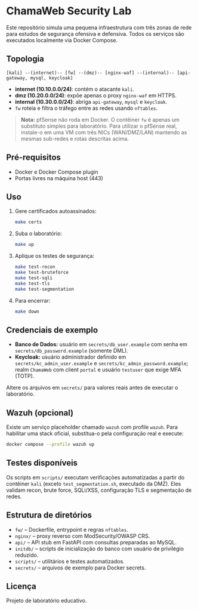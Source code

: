 # ChamaWeb Security Lab

Este repositório simula uma pequena infraestrutura com três zonas de rede para estudos de segurança ofensiva e defensiva. Todos os serviços são executados localmente via Docker Compose.

## Topologia

```
[kali] --(internet)-- [fw] --(dmz)-- [nginx-waf] --(internal)-- [api-gateway, mysql, keycloak]
```

- **internet (10.10.0.0/24)**: contém o atacante `kali`.
- **dmz (10.20.0.0/24)**: expõe apenas o proxy `nginx-waf` em HTTPS.
- **internal (10.30.0.0/24)**: abriga `api-gateway`, `mysql` e `keycloak`.
- `fw` roteia e filtra o tráfego entre as redes usando `nftables`.

> **Nota:** pfSense não roda em Docker. O contêiner `fw` é apenas um substituto simples para laboratório. Para utilizar o pfSense real, instale-o em uma VM com três NICs (WAN/DMZ/LAN) mantendo as mesmas sub-redes e rotas descritas acima.

## Pré-requisitos
- Docker e Docker Compose plugin
- Portas livres na máquina host (443)

## Uso

1. Gere certificados autoassinados:
   ```bash
   make certs
   ```
2. Suba o laboratório:
   ```bash
   make up
   ```
3. Aplique os testes de segurança:
   ```bash
   make test-recon
   make test-bruteforce
   make test-sqli
   make test-tls
   make test-segmentation
   ```
4. Para encerrar:
   ```bash
   make down
   ```

## Credenciais de exemplo
- **Banco de Dados:** usuário em `secrets/db_user.example` com senha em `secrets/db_password.example` (somente DML).
- **Keycloak:** usuário administrador definido em `secrets/kc_admin_user.example` e `secrets/kc_admin_password.example`; realm `ChamaWeb` com client `portal` e usuário `testuser` que exige MFA (TOTP).

Altere os arquivos em `secrets/` para valores reais antes de executar o laboratório.

## Wazuh (opcional)
Existe um serviço placeholder chamado `wazuh` com profile `wazuh`. Para habilitar uma stack oficial, substitua-o pela configuração real e execute:
```bash
docker compose --profile wazuh up
```

## Testes disponíveis
Os scripts em `scripts/` executam verificações automatizadas a partir do contêiner `kali` (exceto `test_segmentation.sh`, executado da DMZ). Eles validam recon, brute force, SQLi/XSS, configuração TLS e segmentação de redes.

## Estrutura de diretórios
- `fw/` – Dockerfile, entrypoint e regras `nftables`.
- `nginx/` – proxy reverso com ModSecurity/OWASP CRS.
- `api/` – API stub em FastAPI com consultas preparadas ao MySQL.
- `initdb/` – scripts de inicialização do banco com usuário de privilégio reduzido.
- `scripts/` – utilitários e testes automatizados.
- `secrets/` – arquivos de exemplo para Docker secrets.

## Licença
Projeto de laboratório educativo.
